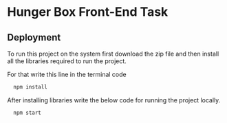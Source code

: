 # Hunger Box Front-End Task
## Deployment

To run this project on the system first download the zip file and then install all the libraries required to run the project.

For that write this line in the terminal code

```bash
  npm install
```
After installing libraries write the below code for running the project locally.
```bash
  npm start
```
